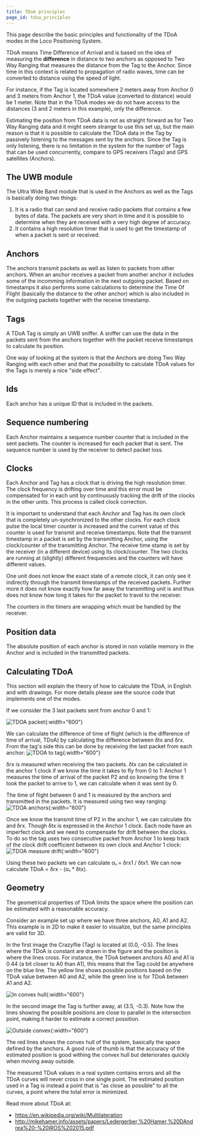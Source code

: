 ```yaml
---
title: TDoA principles
page_id: tdoa_principles
---
```



This page describe the basic principles and functionality of the TDoA
modes in the Loco Positioning System.

TDoA means Time Difference of Arrival and is based on the idea of
measuring the **difference** in distance to two anchors as opposed to
Two Way Ranging that measures the distance from the Tag to the Anchor.
Since time in this context is related to propagation of radio waves,
time can be converted to distance using the speed of light.

For instance, if the Tag is located somewhere 2 meters away from Anchor
0 and 3 meters from Anchor 1, the TDoA value (converted to distance)
would be 1 meter. Note that in the TDoA modes we do not have access to
the distances (3 and 2 meters in this example), only the difference.

Estimating the position from TDoA data is not as straight forward as for
Two Way Ranging data and it might seem strange to use this set up, but
the main reason is that it is possible to calculate the TDoA data in the
Tag by passively listening to the messages sent by the anchors. Since
the Tag is only listening, there is no limitation in the system for the
number of Tags that can be used concurrently, compare to GPS receivers
(Tags) and GPS satellites (Anchors).

The UWB module
--------------

The Ultra Wide Band module that is used in the Anchors as well as the
Tags is basically doing two things:

1.  It is a radio that can send and receive radio packets that contains
    a few bytes of data. The packets are very short in time and it is
    possible to determine when they are received with a very high degree
    of accuracy.
2.  It contains a high resolution timer that is used to get the
    timestamp of when a packet is sent or received.

Anchors
-------

The anchors transmit packets as well as listen to packets from other
anchors. When an anchor receives a packet from another anchor it
includes some of the incomming information in the next outgoing packet.
Based on timestamps it also performs some calculations to determine the
Time Of Flight (basically the distance to the other anchor) which is
also included in the outgoing packets together with the receive
timestamp.

Tags
----

A TDoA Tag is simply an UWB sniffer. A sniffer can use the data in the
packets sent from the anchors together with the packet receive
timestamps to calculate its position.

One way of looking at the system is that the Anchors are doing Two Way
Ranging with each other and that the possibility to calculate TDoA
values for the Tags is merely a nice \"side effect\".

Ids
---

Each anchor has a unique ID that is included in the packets.

Sequence numbering
------------------

Each Anchor maintains a sequence number counter that is included in the
sent packets. The counter is increased for each packet that is sent. The
sequence number is used by the receiver to detect packet loss.

Clocks
------

Each Anchor and Tag has a clock that is driving the high resolution
timer. The clock frequency is drifting over time and this error must be
compensated for in each unit by continuously tracking the drift of the
clocks in the other units. This process is called clock correction.

It is important to understand that each Anchor and Tag has its own clock
that is completely un-synchronized to the other clocks. For each clock
pulse the local timer counter is increased and the current value of this
counter is used for transmit and receive timestamps. Note that the
transmit timestamp in a packet is set by the transmitting Anchor, using
the clock/counter of the transmitting Anchor. The receive time stamp is
set by the receiver (in a different device) using its clock/counter. The
two clocks are running at (slightly) different frequencies and the
counters will have different values.

One unit does not know the exact state of a remote clock, it can only
see it indirectly through the transmit timestamps of the received
packets. Further more it does not know exactly how far away the
transmitting unit is and thus does not know how long it takes for the
packet to travel to the receiver.

The counters in the timers are wrapping which must be handled by the
receiver.

Position data
-------------

The absolute position of each anchor is stored in non volatile memory in
the Anchor and is included in the transmitted packets.

Calculating TDoA
----------------

This section will explain the theory of how to calculate the TDoA, in
English and with drawings. For more details please see the source code
that implements one of the modes.

If we consider the 3 last packets sent from anchor 0 and 1:

![TDOA packet](/docs/images/tdoa-packets.png){:width="600"}

We can calculate the difference of time of flight (which is the
difference of time of arrival, TDoA) by calculating the difference
between δtx and δrx. From the tag\'s side this can be done by receiving
the last packet from each anchor:
![TDOA to tag](/docs/images/tdoa-to_tag.png){:width="600"}

δrx is measured when receiving the two packets. δtx can be calculated in
the anchor 1 clock if we know the time it takes to fly from 0 to 1:
Anchor 1 measures the time of arrival of the packet P2 and so knowing
the time it took the packet to arrive to 1, we can calculate when it was
sent by 0.

The time of flight between 0 and 1 is measured by the anchors and
transmitted in the packets. It is measured using two way ranging:
![TDOA anchors](/docs/images/tdoa-anchors.png){:width="600"}

Once we know the transmit time of P2 in the anchor 1, we can calculate
δtx and δrx. Though δtx is expressed in the Anchor 1 clock. Each node
have an imperfect clock and we need to compensate for drift between the
clocks. To do so the tag uses two consecutive packet from Anchor 1 to
keep track of the clock drift coefficient between its own clock and
Anchor 1 clock: ![TDOA measure drift](/docs/images/tdoa-measure_drift.png){:width="600"}

Using these two packets we can calculate α₁ = δrx1 / δtx1. We can now
calculate TDoA = δrx - (α₁ \* δtx).

Geometry
--------

The geometrical properties of TDoA limits the space where the position
can be estimated with a reasonable accuracy.

Consider an example set up where we have three anchors, A0, A1 and A2.
This example is in 2D to make it easier to visualize, but the same
principles are valid for 3D.

In the first image the Crazyflie (Tag) is located at (0.0, -0.5). The
lines where the TDoA is constant are drawn in the figure and the
position is where the lines cross. For instance, the TDoA between
anchors A0 and A1 is 0.44 (a bit closer to A0 than A1), this means that
the Tag could be anywhere on the blue line. The yellow line shows
possible positions based on the TDoA value between A0 and A2, while the
green line is for TDoA between A1 and A2.

![In convex hull](/docs/images/in_convex_hull.jpeg){:width="600"}

In the second image the Tag is further away, at (3.5, -0.3). Note how
the lines showing the possible positions are close to parallel in the
intersection point, making it harder to estimate a correct possition.

![Outside convex](/docs/images/outside_convex_hull.jpeg){:width="600"}

The red lines shows the convex hull of the system, basically the space
defined by the anchors. A good rule of thumb is that the accuracy of the
estimated position is good withing the convex hull but deteriorates
quickly when moving away outside.

The measured TDoA values in a real system contains errors and all the
TDoA curves will never cross in one single point. The estimated position
used in a Tag is instead a point that is \"as close as possible\" to all
the curves, a point where the total error is minimized.

Read more about TDoA at:

-   <https://en.wikipedia.org/wiki/Multilateration>
-   <http://mikehamer.info/assets/papers/Ledergerber,%20Hamer,%20DAndrea%20-%20IROS%202015.pdf>
